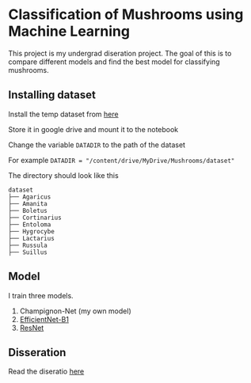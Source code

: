 # Classification of Mushrooms using Machine Learning

This project is my undergrad diseration project. 
The goal of this is to compare different models and find the best model for classifying mushrooms.


## Installing dataset

Install the temp dataset from [here](https://www.kaggle.com/datasets/maysee/mushrooms-classification-common-genuss-images)

Store it in google drive and mount it to the notebook

Change the variable ```DATADIR``` to the path of the dataset

For example 
```DATADIR = "/content/drive/MyDrive/Mushrooms/dataset"```

The directory should look like this
```
dataset
├── Agaricus
├── Amanita
├── Boletus
├── Cortinarius
├── Entoloma
├── Hygrocybe
├── Lactarius
├── Russula
├── Suillus
```

## Model

I train three models.

1. Champignon-Net (my own model)
2. [EfficientNet-B1](https://www.tensorflow.org/api_docs/python/tf/keras/applications/efficientnet)
3. [ResNet](https://www.tensorflow.org/api_docs/python/tf/keras/applications/resnet)

## Disseration
Read the diseratio [here](https://github.com/jacobwmorgan/champignons/blob/main/Undergrad_Dissertation-3.pdf)
